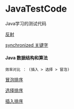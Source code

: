 # JavaTestCode
Java学习的测试代码

[反射](https://github.com/lvfaqiang/JavaTestCode/tree/master/src/com/lvfq/reflect)

[synchronized 关键字](https://github.com/lvfaqiang/JavaTestCode/tree/master/src/com/lvfq/sync/SyncMain.java)

#### Java 数据结构和算法
    效率对比 ： (插入 > 选择 > 冒泡)

   [冒泡排序](https://github.com/lvfaqiang/JavaTestCode/blob/master/src/com.lvfq.sort/BubbleSort.java)
   
   [选择排序](https://github.com/lvfaqiang/JavaTestCode/blob/master/src/com.lvfq.sort/SelectionSort.java)
   
   [插入排序](https://github.com/lvfaqiang/JavaTestCode/blob/master/src/com.lvfq.sort/InsertSort.java)
   
   
   
